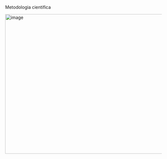 Metodologia cientifica



<img width="612" height="448" alt="image" src="https://github.com/user-attachments/assets/a2e13118-3749-4a07-bda3-22225ee3f788" />
